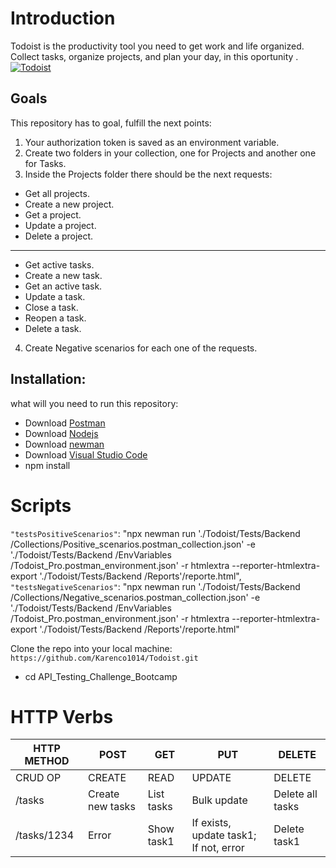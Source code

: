 # Introduction

Todoist is the productivity tool you need to get work and life organized. Collect tasks, organize projects, and plan your day, in this oportunity .
[![Todoist](https://get.todoist.help/hc/article_attachments/360011665940/Web___Inbox.png "Todoist")](https://get.todoist.help/hc/article_attachments/360011665940/Web___Inbox.png "Todoist")

## Goals

This repository has to goal, fulfill the next points:

1. Your authorization token is saved as an environment variable.
2. Create two folders in your collection, one for Projects and another one for Tasks.
3. Inside the Projects folder there should be the next requests:

- Get all projects.
- Create a new project.
- Get a project.
- Update a project.
- Delete a project.

---

- Get active tasks.
- Create a new task.
- Get an active task.
- Update a task.
- Close a task.
- Reopen a task.
- Delete a task.

4. Create Negative scenarios for each one of the requests.

## Installation:

what will you need to run this repository:

- Download [Postman](https://www.getpostman.com/ "Postman")
- Download [Nodejs](https://nodejs.org/en/ "Nodejs")
- Download [newman ](https://www.npmjs.com/package/newman "newman ")
- Download [Visual Studio Code](https://code.visualstudio.com "Visual Studio Code")
- npm install

# Scripts

`"testsPositiveScenarios"`: "npx newman run './Todoist/Tests/Backend /Collections/Positive_scenarios.postman_collection.json' -e './Todoist/Tests/Backend /EnvVariables /Todoist_Pro.postman_environment.json' -r htmlextra --reporter-htmlextra-export './Todoist/Tests/Backend /Reports'/reporte.html",
` "testsNegativeScenarios"`: "npx newman run './Todoist/Tests/Backend /Collections/Negative_scenarios.postman_collection.json' -e './Todoist/Tests/Backend /EnvVariables /Todoist_Pro.postman_environment.json' -r htmlextra --reporter-htmlextra-export './Todoist/Tests/Backend /Reports'/reporte.html"

Clone the repo into your local machine:
`https://github.com/Karenco1014/Todoist.git`

- cd API_Testing_Challenge_Bootcamp

# HTTP Verbs

| HTTP METHOD | POST             | GET        | PUT                                    | DELETE           |
| ----------- | ---------------- | ---------- | -------------------------------------- | ---------------- |
| CRUD OP     | CREATE           | READ       | UPDATE                                 | DELETE           |
| /tasks      | Create new tasks | List tasks | Bulk update                            | Delete all tasks |
| /tasks/1234 | Error            | Show task1 | If exists, update task1; If not, error | Delete task1     |
